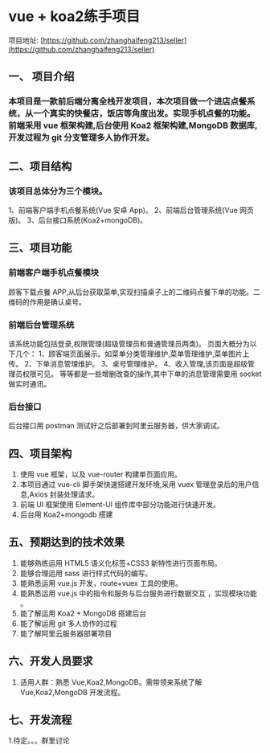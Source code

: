 # vue + koa2练手项目

项目地址: [https://github.com/zhanghaifeng213/seller](https://github.com/zhanghaifeng213/seller)

## 一、 项目介绍

### 本项目是一款前后端分离全栈开发项目，本次项目做一个进店点餐系统，从一个真实的快餐店，饭店等角度出发。实现手机点餐的功能。前端采用 vue 框架构建,后台使用 Koa2 框架构建,MongoDB 数据库,开发过程为 git 分支管理多人协作开发。

## 二、项目结构

### 该项目总体分为三个模块。

1、前端客户端手机点餐系统(Vue 安卓 App)。
2、前端后台管理系统(Vue 网页版)。
3、后台接口系统(Koa2+mongoDB)。

## 三、项目功能

### 前端客户端手机点餐模块

顾客下载点餐 APP,从后台获取菜单,实现扫描桌子上的二维码点餐下单的功能。二维码的作用是确认桌号。

### 前端后台管理系统

该系统功能包括登录,权限管理(超级管理员和普通管理员两类)。
页面大概分为以下几个：
1、顾客端页面展示。如菜单分类管理维护,菜单管理维护,菜单图片上传。
2、下单消息管理维护。
3、桌号管理维护。
4、收入管理,该页面是超级管理员权限可见。
等等都是一些增删改查的操作,其中下单的消息管理需要用 socket 做实时通讯。

### 后台接口

后台接口用 postman 测试好之后部署到阿里云服务器，供大家调试。

## 四、项目架构

1. 使用 vue 框架，以及 vue-router 构建单页面应用。
2. 本项目通过 vue-cli 脚手架快速搭建开发环境,采用 vuex 管理登录后的用户信息,Axios 封装处理请求。
3. 前端 UI 框架使用 Element-UI 组件库中部分功能进行快速开发。
4. 后台用 Koa2+mongodb 搭建

## 五、预期达到的技术效果

1. 能够熟练运用 HTML5 语义化标签+CSS3 新特性进行页面布局。
2. 能够合理运用 sass 进行样式代码的编写。
3. 能熟悉运用 vue.js 开发，route+vuex 工具的使用。
4. 能熟悉运用 vue.js 中的指令和服务与后台服务进行数据交互 ，实现模块功能 。
5. 能了解运用 Koa2 + MongoDB 搭建后台
6. 能了解运用 git 多人协作的过程
7. 能了解阿里云服务器部署项目

## 六、开发人员要求

1. 适用人群：熟悉 Vue,Koa2,MongoDB。需带领来系统了解 Vue,Koa2,MongoDB 开发流程。

## 七、开发流程

1.待定。。。群里讨论

